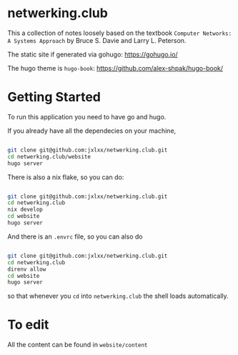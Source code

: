 # netwerking.club

This a collection of notes loosely based on the textbook `Computer Networks: A Systems Approach` by Bruce S. Davie and Larry L. Peterson.

The static site if generated via gohugo: https://gohugo.io/

The hugo theme is `hugo-book`: https://github.com/alex-shpak/hugo-book/

# Getting Started

To run this application you need to have go and hugo.


If you already have all the dependecies on your machine, 

```bash

git clone git@github.com:jxlxx/netwerking.club.git
cd netwerking.club/website
hugo server

```

There is also a nix flake, so you can do:

```bash

git clone git@github.com:jxlxx/netwerking.club.git
cd netwerking.club
nix develop
cd website
hugo server

```

And there is an `.envrc` file, so you can also do

```bash

git clone git@github.com:jxlxx/netwerking.club.git
cd netwerking.club
direnv allow
cd website
hugo server

```

so that whenever you `cd` into `netwerking.club` the shell loads automatically.



# To edit 

All the content can be found in `website/content`















